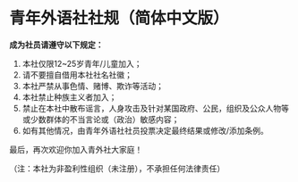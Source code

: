 # 青年外语社社规（简体中文版）
**成为社员请遵守以下规定：**

1. 本社仅限12~25岁青年/儿童加入；
2. 请不要擅自借用本社社名社徽；
3. 本社严禁从事色情、赌博、欺诈等活动；
4. 本社禁止种族主义者加入；
5. 禁止在本社中散布谣言，人身攻击及针对某国政府、公民，组织及公众人物等或少数群体的不当言论或（政治）敏感内容；
6. 如有其他情况，由青年外语社社员投票决定最终结果或修改/添加条例。

最后，再次欢迎你加入青外社大家庭！
                   
（注：本社为非盈利性组织（未注册），不承担任何法律责任）
